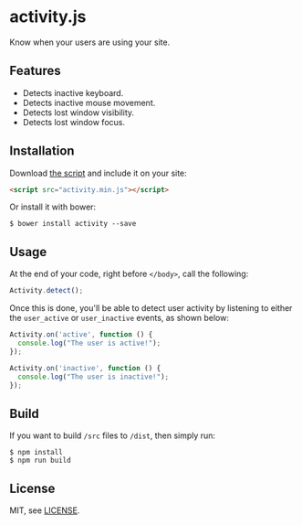 # activity.js

Know when your users are using your site.

## Features

* Detects inactive keyboard.
* Detects inactive mouse movement.
* Detects lost window visibility.
* Detects lost window focus.

## Installation

Download [the script](https://raw.githubusercontent.com/typerandom/activity.js/master/dist/activity.min.js) and include it on your site:

```html
<script src="activity.min.js"></script>
```

Or install it with bower:

```
$ bower install activity --save
```

## Usage

At the end of your code, right before `</body>`, call the following:

```javascript
Activity.detect();
```

Once this is done, you'll be able to detect user activity by listening to either the `user_active` or `user_inactive` events, as shown below:

```javascript
Activity.on('active', function () {
  console.log("The user is active!");
});

Activity.on('inactive', function () {
  console.log("The user is inactive!");
});
```

## Build

If you want to build `/src` files to `/dist`, then simply run:

```term
$ npm install
$ npm run build
```

## License

MIT, see [LICENSE](LICENSE).